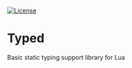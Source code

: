 [![License][LicenseBadge]][licenseURL]

# Typed

Basic static typing support library for Lua

[LicenseBadge]: https://img.shields.io/badge/License-Zlib-brightgreen?style=for-the-badge
[LicenseURL]: https://opensource.org/licenses/Zlib